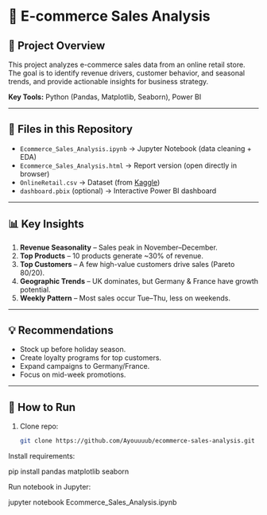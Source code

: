 # 🛒 E-commerce Sales Analysis

## 📌 Project Overview
This project analyzes e-commerce sales data from an online retail store.  
The goal is to identify revenue drivers, customer behavior, and seasonal trends, 
and provide actionable insights for business strategy.

**Key Tools:** Python (Pandas, Matplotlib, Seaborn), Power BI

---

## 📂 Files in this Repository
- `Ecommerce_Sales_Analysis.ipynb` → Jupyter Notebook (data cleaning + EDA)  
- `Ecommerce_Sales_Analysis.html` → Report version (open directly in browser)  
- `OnlineRetail.csv` → Dataset (from [Kaggle](https://www.kaggle.com/datasets/carrie1/ecommerce-data))  
- `dashboard.pbix` (optional) → Interactive Power BI dashboard  

---

## 📊 Key Insights
1. **Revenue Seasonality** – Sales peak in November–December.  
2. **Top Products** – 10 products generate ~30% of revenue.  
3. **Top Customers** – A few high-value customers drive sales (Pareto 80/20).  
4. **Geographic Trends** – UK dominates, but Germany & France have growth potential.  
5. **Weekly Pattern** – Most sales occur Tue–Thu, less on weekends.  

---

## 💡 Recommendations
- Stock up before holiday season.  
- Create loyalty programs for top customers.  
- Expand campaigns to Germany/France.  
- Focus on mid-week promotions.  

---

## 🚀 How to Run
1. Clone repo:  
   ```bash
   git clone https://github.com/Ayouuuub/ecommerce-sales-analysis.git

Install requirements:

pip install pandas matplotlib seaborn


Run notebook in Jupyter:

jupyter notebook Ecommerce_Sales_Analysis.ipynb
